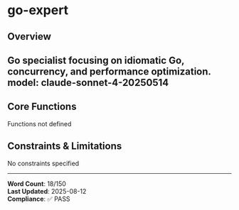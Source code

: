 # go-expert

## Overview

Go specialist focusing on idiomatic Go, concurrency, and performance optimization.
model: claude-sonnet-4-20250514
---

## Core Functions

Functions not defined

## Constraints & Limitations

No constraints specified



---
**Word Count**: 18/150  
**Last Updated**: 2025-08-12  
**Compliance**: ✅ PASS